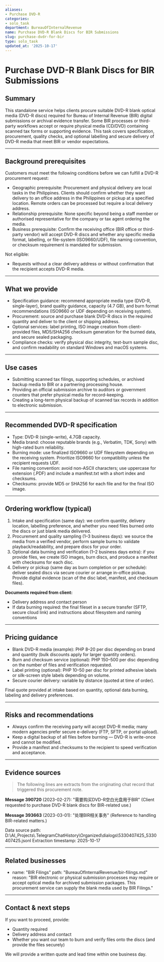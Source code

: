 ```yaml
---
aliases:
- Purchase DVD-R
categories:
- solo_task
department: BureauOfInternalRevenue
name: Purchase DVD-R Blank Discs for BIR Submissions
slug: purchase-dvdr-for-bir
type: solo_task
updated_at: '2025-10-17'
---
```


# Purchase DVD-R Blank Discs for BIR Submissions

## Summary

This standalone service helps clients procure suitable DVD-R blank optical media (DVD-R discs) required for Bureau of Internal Revenue (BIR) digital submissions or archival evidence transfer. Some BIR processes or third-party workflows accept or require physical media (CD/DVD) containing scanned tax forms or supporting evidence. This task covers specification, procurement, quality checks, and optional labelling and secure delivery of DVD-R media that meet BIR or vendor expectations.

---

## Background prerequisites

Customers must meet the following conditions before we can fulfill a DVD-R procurement request:

- Geographic prerequisite: Procurement and physical delivery are local tasks in the Philippines. Clients should confirm whether they want delivery to an office address in the Philippines or pickup at a specified location. Remote orders can be processed but require a local delivery address.
- Relationship prerequisite: None specific beyond being a staff member or authorised representative for the company or tax agent ordering the media.
- Business prerequisite: Confirm the receiving office (BIR office or third-party vendor) will accept DVD-R discs and whether any specific media format, labelling, or file-system (ISO9660/UDF), file naming convention, or checksum requirement is mandated for submission.

Not eligible:
- Requests without a clear delivery address or without confirmation that the recipient accepts DVD-R media.

---

## What we provide

- Specification guidance: recommend appropriate media type (DVD-R, single-layer), brand quality guidance, capacity (4.7 GB), and burn format recommendations (ISO9660 or UDF depending on receiving system).
- Procurement: source and purchase blank DVD-R discs in the required quantity and deliver to the client or shipping address.
- Optional services: label printing, ISO image creation from client-provided files, MD5/SHA256 checksum generation for the burned data, and secure sealed packaging.
- Compliance checks: verify physical disc integrity, test-burn sample disc, and confirm readability on standard Windows and macOS systems.

---

## Use cases

- Submitting scanned tax filings, supporting schedules, or archived backup media to BIR or a partnering processing house.
- Providing an official submission archive to auditors or government counters that prefer physical media for record-keeping.
- Creating a long-term physical backup of scanned tax records in addition to electronic submission.

---

## Recommended DVD-R specification

- Type: DVD-R (single-write), 4.7GB capacity.
- Media brand: choose reputable brands (e.g., Verbatim, TDK, Sony) with high-rated burn reliability.
- Burning mode: use finalized ISO9660 or UDF filesystem depending on the receiving system. Prioritize ISO9660 for compatibility unless the recipient requests UDF.
- File naming convention: avoid non-ASCII characters; use uppercase for extension (.PDF) and include a manifest.txt with a short index and checksums.
- Checksums: provide MD5 or SHA256 for each file and for the final ISO image.

---

## Ordering workflow (typical)

1. Intake and specification (same day): we confirm quantity, delivery location, labelling preference, and whether you need files burned onto the discs or just blank media delivered.
2. Procurement and quality sampling (1–3 business days): we source the media from a verified vendor, perform sample burns to validate playback/readability, and prepare discs for your order.
3. Optional data burning and verification (1–2 business days extra): if you provide files, we create ISO images, burn discs, and produce a manifest with checksums for each disc.
4. Delivery or pickup (same day as burn completion or per schedule): deliver sealed discs via secure courier or arrange in-office pickup. Provide digital evidence (scan of the disc label, manifest, and checksum files).

**Documents required from client:**
- Delivery address and contact person
- If data burning required: the final fileset in a secure transfer (SFTP, secure cloud link) and instructions about filesystem and naming conventions

---

## Pricing guidance

- Blank DVD-R media (example): PHP 8–20 per disc depending on brand and quantity (bulk discounts apply for larger quantity orders).
- Burn and checksum service (optional): PHP 150–500 per disc depending on the number of files and verification requested.
- Label printing (optional): PHP 10–50 per disc for printed adhesive labels or silk-screen style labels depending on volume.
- Secure courier delivery: variable by distance (quoted at time of order).

Final quote provided at intake based on quantity, optional data burning, labeling and delivery preferences.

---

## Risks and recommendations

- Always confirm the receiving party will accept DVD-R media; many modern agencies prefer secure e-delivery (FTP, SFTP, or portal upload).
- Keep a digital backup of all files before burning — DVD-R is write-once and cannot be modified.
- Provide a manifest and checksums to the recipient to speed verification and acceptance.

---

## Evidence sources

> The following lines are extracts from the originating chat record that triggered this procurement note.

**Message 390720** (2023-02-27): "需要购买DVD-R空白光盘用于BIR" (Client requested to purchase DVD-R blank discs for BIR-related use.)

**Message 393663** (2023-03-01): "处理BIR相关事务" (Reference to handling BIR-related matters.)

Data source path: D:\AI_Projects\\.TelegramChatHistory\\Organized\\dialogs\\5330407425_5330407425.jsonl
Extraction timestamp: 2025-10-17

---

## Related businesses

- name: "BIR Filings"
  path: "BureauOfInternalRevenue/bir-filings.md"
  reason: "BIR electronic or physical submission processes may require or accept optical media for archived submission packages. This procurement service can supply the blank media used by BIR Filings."

---

## Contact & next steps

If you want to proceed, provide:
- Quantity required
- Delivery address and contact
- Whether you want our team to burn and verify files onto the discs (and provide the files securely)

We will provide a written quote and lead time within one business day.
